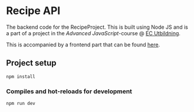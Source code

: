 # Recipe API
The backend code for the RecipeProject. This is built using Node JS and is a part of a project in the *Advanced JavaScript*-course @ [EC Utbildning](http://www.ecutbildning.se/utbildningar/javautvecklare).

This is accompanied by a frontend part that can be found [here](https://github.com/MikaelFeher/recipes-ui).

## Project setup
```
npm install
```

### Compiles and hot-reloads for development
```
npm run dev
```